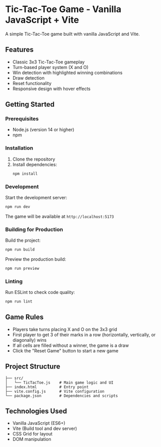 # Tic-Tac-Toe Game - Vanilla JavaScript + Vite

A simple Tic-Tac-Toe game built with vanilla JavaScript and Vite.

## Features

- Classic 3x3 Tic-Tac-Toe gameplay
- Turn-based player system (X and O)
- Win detection with highlighted winning combinations
- Draw detection
- Reset functionality
- Responsive design with hover effects

## Getting Started

### Prerequisites

- Node.js (version 14 or higher)
- npm

### Installation

1. Clone the repository
2. Install dependencies:
   ```bash
   npm install
   ```

### Development

Start the development server:

```bash
npm run dev
```

The game will be available at `http://localhost:5173`

### Building for Production

Build the project:

```bash
npm run build
```

Preview the production build:

```bash
npm run preview
```

### Linting

Run ESLint to check code quality:

```bash
npm run lint
```

## Game Rules

- Players take turns placing X and O on the 3x3 grid
- First player to get 3 of their marks in a row (horizontally, vertically, or diagonally) wins
- If all cells are filled without a winner, the game is a draw
- Click the "Reset Game" button to start a new game

## Project Structure

```
├── src/
│   └── TicTacToe.js    # Main game logic and UI
├── index.html          # Entry point
├── vite.config.js      # Vite configuration
└── package.json        # Dependencies and scripts
```

## Technologies Used

- Vanilla JavaScript (ES6+)
- Vite (Build tool and dev server)
- CSS Grid for layout
- DOM manipulation
